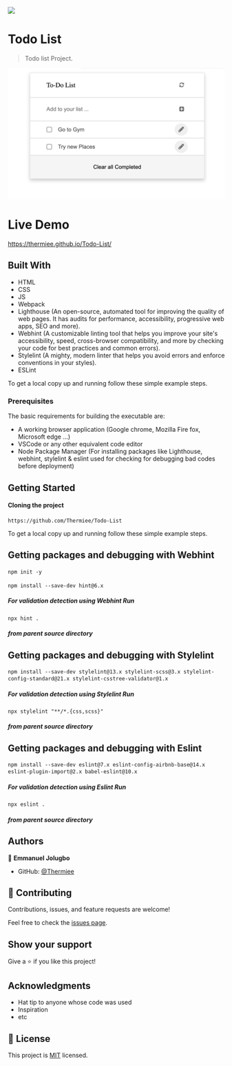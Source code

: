 ![](https://img.shields.io/badge/Microverse-blueviolet)

# Todo List

> Todo list Project.

![screenshot](./app_screenshot.png)
# Live Demo

https://thermiee.github.io/Todo-List/
## Built With

- HTML
- CSS
- JS
- Webpack
- Lighthouse (An open-source, automated tool for improving the quality of web pages. It has audits for performance, accessibility, progressive web apps, SEO and more).
- Webhint (A customizable linting tool that helps you improve your site's accessibility, speed, cross-browser compatibility, and more by checking your code for best practices and common errors).
- Stylelint (A mighty, modern linter that helps you avoid errors and enforce conventions in your styles).
- ESLint

To get a local copy up and running follow these simple example steps.

### Prerequisites
The basic requirements for building the executable are:
* A working browser application (Google chrome, Mozilla Fire fox, Microsoft edge ...)
* VSCode or any other equivalent code editor
* Node Package Manager (For installing packages like Lighthouse, webhint, stylelint & eslint used for checking for debugging bad codes before deployment)


## Getting Started


#### Cloning the project
```
https://github.com/Thermiee/Todo-List
```


To get a local copy up and running follow these simple example steps.

## Getting packages and debugging with Webhint
```
npm init -y

npm install --save-dev hint@6.x
```
##### For validation detection using Webhint Run
```
npx hint .
```
##### from parent source directory

## Getting packages and debugging with Stylelint
```
npm install --save-dev stylelint@13.x stylelint-scss@3.x stylelint-config-standard@21.x stylelint-csstree-validator@1.x
```
##### For validation detection using Stylelint Run
```
npx stylelint "**/*.{css,scss}"
```
##### from parent source directory

## Getting packages and debugging with Eslint
```
npm install --save-dev eslint@7.x eslint-config-airbnb-base@14.x eslint-plugin-import@2.x babel-eslint@10.x
```
##### For validation detection using Eslint Run
```
npx eslint .
```
##### from parent source directory



## Authors

👤 **Emmanuel Jolugbo**

- GitHub: [@Thermiee](https://github.com/thermiee)

## 🤝 Contributing

Contributions, issues, and feature requests are welcome!

Feel free to check the [issues page](../../issues/).

## Show your support

Give a ⭐️ if you like this project!

## Acknowledgments

- Hat tip to anyone whose code was used
- Inspiration
- etc

## 📝 License

This project is [MIT](./MIT.md) licensed.